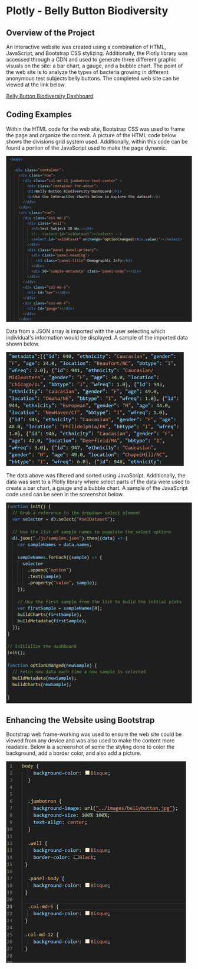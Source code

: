 # Plotly - Belly Button Biodiversity
## Overview of the Project
An interactive website was created using a combination of HTML, JavaScript, and Bootstrap CSS stylizing.  Additionally, the Plotly library was accessed through a CDN and used to generate three different graphic visuals on the site: a bar chart, a gauge, and a bubble chart.  The point of the web site is to analyze the types of bacteria growing in different anonymous test subjects belly buttons.  The completed web site can be viewed at the link below.

[Belly Button Biodiversity Dashboard](https://eric-himburg.github.io/plotly/)


## Coding Examples
Within the HTML code for the web site, Bootstrap CSS was used to frame the page and organize the content.  A picture of the HTML code below shows the divisions grid system used.  Additionally, within this code can be found a portion of the JavaScript used to make the page dynamic.

![A portion of the HTML code used to create the web site](screenshots/html.png)

Data from a JSON array is imported with the user selecting which individual's information would be displayed.  A sample of the imported data shown below.   

![portion of the JSON data array](screenshots/json.png)

The data above was filtered and sorted using JavaScript.  Additionally, the data was sent to a Plotly library where select parts of the data were used to create a bar chart, a gauge and a bubble chart.  A sample of the JavaScript code used can be seen in the screenshot below.

![potion of JavaScript coding](screenshots/javascript.png)

## Enhancing the Website using Bootstrap
Bootstrap web frame-working was used to ensure the web site could be viewed from any device and was also used to make the content more readable.  Below is a screenshot of some the styling done to color the background, add a border color, and also add a picture.   

![Bootstrap CSS style sheet](screenshots/css.png)








